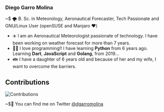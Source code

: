 ### Diego Garro Molina

~$ 🌪️ B. Sc. in Meteorology, Aeronautical Forecaster, Tech Passionate and GNU/Linux User (openSUSE and Manjaro ❤️)


* ✈️ I am an Aeronautical Meteorologist passionate of technology. I have been working on weather forecast for more than 7 years.
* 👩‍💻 I love programming!! I have learning **Python** from 6 years ago. Learning **Dart**, **JavaScript** and **Golang**, from 2019...
* 👪 I have a daughter of 6 years old and because of her and my wife, I want to overcome the barriers.

## Contributions

<img src="https://github-readme-stats.vercel.app/api?username=diego-garro&show_icons=true&count_private=true&title_color=b794f4&text_color=ffffff&icon_color=ffffff&bg_color=1a202c&include_all_commits=true" alt="Contributions" />

~$🎈 You can find me on Twitter [@dgarromolina](https://twitter.com/dgarromolina) 
